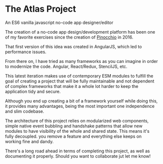 
# The Atlas Project
An ES6 vanilla javascript no-code app designer/editor

The creation of a no-code app design/development platform has been one of my favorite exercises since the creation of [Pinocchio](https://pinocchio.us/) in 2016.

That first version of this idea was created in AngularJS, which led to performance issues.

From there on, I have tried as many frameworks as you can imagine in order to modernize the code. Angular, React/Redux, StencilJS, etc.

This latest iteration makes use of contemporary ESM modules to fulfill the goal of creating a project that will be fully maintainable and not dependent of complex frameworks that make it a whole lot harder to keep the application tidy and secure.

Although you end up creating a bit of a framework yourself while doing this, it provides many advantages, being the most important one independence and slim codebase.

The architecture of this project relies on modularized web components, simple native event bubbling and handshake patterns that allow new modules to have visibility of the whole and shared state. This means it's fully decoupled. you remove a feature and everything else keeps on working fine and dandy.

There's a long road ahead in terms of completing this project, as well as documenting it properly. Should you want to collaborate jut let me know!
